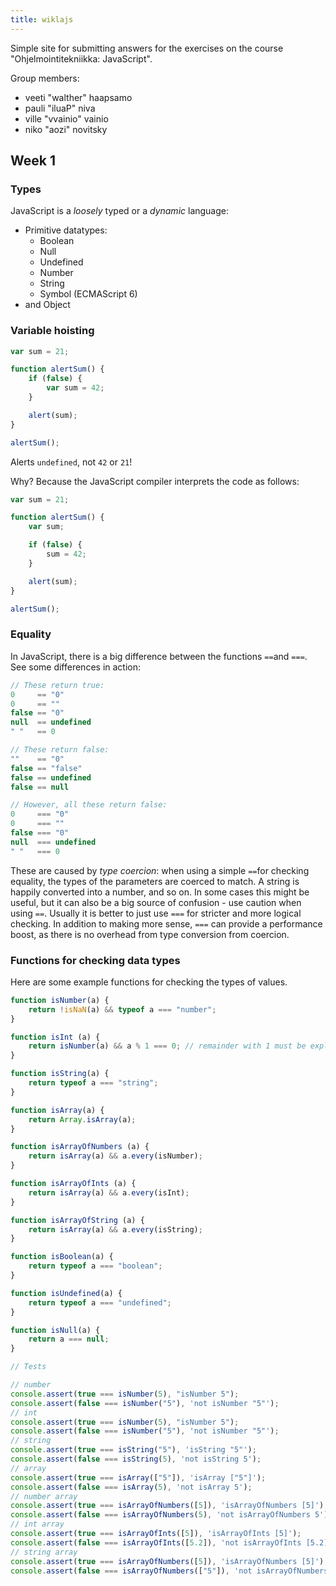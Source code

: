 ```yaml
---
title: wiklajs
---
```


Simple site for submitting answers for the exercises on the course "Ohjelmointitekniikka: JavaScript".

Group members:

- veeti "walther" haapsamo
- pauli "iluaP" niva
- ville "vvainio" vainio
- niko "aozi" novitsky

## Week 1

### Types

JavaScript is a _loosely_ typed or a _dynamic_ language:

- Primitive datatypes:
    - Boolean
    - Null
    - Undefined
    - Number
    - String
    - Symbol (ECMAScript 6)
- and Object

### Variable hoisting

```javascript
var sum = 21;

function alertSum() {
    if (false) {
        var sum = 42;
    }

    alert(sum);
}

alertSum();
```

Alerts `undefined`, not `42` or `21`!

Why? Because the JavaScript compiler interprets the code as follows:
```javascript
var sum = 21;

function alertSum() {
    var sum;

    if (false) {
        sum = 42;
    }

    alert(sum);
}

alertSum();
```

### Equality

In JavaScript, there is a big difference between the functions `==`and `===`. See some differences in action:

```javascript
// These return true:
0     == "0"
0     == ""
false == "0"
null  == undefined
" "   == 0

// These return false:
""    == "0"
false == "false"
false == undefined
false == null

// However, all these return false:
0     === "0"
0     === ""
false === "0"
null  === undefined
" "   === 0

```

These are caused by *type coercion*: when using a simple `==`for checking equality, the types of the parameters are coerced to match. A string is happily converted into a number, and so on. In some cases this might be useful, but it can also be a big source of confusion - use caution when using `==`. Usually it is better to just use `===` for stricter and more logical checking. In addition to making more sense, `===` can provide a performance boost, as there is no overhead from type conversion from coercion.

### Functions for checking data types

Here are some example functions for checking the types of values.

```javascript
function isNumber(a) {
    return !isNaN(a) && typeof a === "number";
}

function isInt (a) {
    return isNumber(a) && a % 1 === 0; // remainder with 1 must be explicitly 0
}

function isString(a) {
    return typeof a === "string";
}

function isArray(a) {
    return Array.isArray(a);
}

function isArrayOfNumbers (a) {
    return isArray(a) && a.every(isNumber);
}

function isArrayOfInts (a) {
    return isArray(a) && a.every(isInt);
}

function isArrayOfString (a) {
    return isArray(a) && a.every(isString);
}

function isBoolean(a) {
    return typeof a === "boolean";
}

function isUndefined(a) {
    return typeof a === "undefined";
}

function isNull(a) {
    return a === null;
}

// Tests

// number
console.assert(true === isNumber(5), "isNumber 5");
console.assert(false === isNumber("5"), 'not isNumber "5"');
// int
console.assert(true === isNumber(5), "isNumber 5");
console.assert(false === isNumber("5"), 'not isNumber "5"');
// string
console.assert(true === isString("5"), 'isString "5"');
console.assert(false === isString(5), 'not isString 5');
// array
console.assert(true === isArray(["5"]), 'isArray ["5"]');
console.assert(false === isArray(5), 'not isArray 5');
// number array
console.assert(true === isArrayOfNumbers([5]), 'isArrayOfNumbers [5]');
console.assert(false === isArrayOfNumbers(5), 'not isArrayOfNumbers 5');
// int array
console.assert(true === isArrayOfInts([5]), 'isArrayOfInts [5]');
console.assert(false === isArrayOfInts([5.2]), 'not isArrayOfInts [5.2]');
// string array
console.assert(true === isArrayOfNumbers([5]), 'isArrayOfNumbers [5]');
console.assert(false === isArrayOfNumbers(["5"]), 'not isArrayOfNumbers ["5"]');
```


<link rel="stylesheet" type="text/css" href="http://walther.guru/hilightjs_monokai.css">
<script src="http://walther.guru/highlight.pack.js"></script>
<script>hljs.initHighlightingOnLoad();</script>
